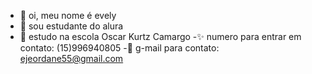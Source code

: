 - 👋 oi, meu nome é evely 
- 👀 sou estudante do alura
- 🌱 estudo na escola Oscar Kurtz Camargo 
-✨ numero para entrar em contato: (15)996940805
-🍂 g-mail para contato: ejeordane55@gmail.com
